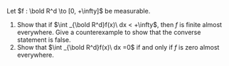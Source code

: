 Let $f : \bold R^d \to [0, +\infty]$ be measurable.
1. Show that if $\int _{\bold R^d}f(x)\ dx < +\infty$, then $f$ is finite almost everywhere. Give a counterexample to show that the converse statement is false.
2. Show that $\int _{\bold R^d}f(x)\ dx =0$ if and only if $f$ is zero almost everywhere.